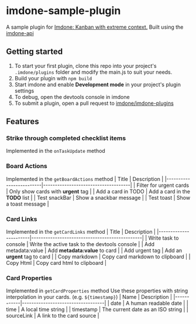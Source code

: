 # imdone-sample-plugin
A sample plugin for [Imdone: Kanban with extreme context.](https://imdone.io/)
Built using the [imdone-api](https://github.com/imdone/imdone-api)

## Getting started
1. To start your first plugin, clone this repo into your project's `.imdone/plugins` folder and modify the main.js to suit your needs.
2. Build your plugin with `npm build`
3. Start imdone and enable **Development mode** in your project's plugin settings
4. To debug, open the devtools console in imdone
5. To submit a plugin, open a pull request to [imdone/imdone-plugins](https://github.com/imdone/imdone-plugins)

## Features
### Strike through completed checklist items
Implemented in the `onTaskUpdate` method

### Board Actions
Implemented in the `getBoardActions` method
| Title                   | Description                         |
|-------------------------|-------------------------------------|
| Filter for urgent cards | Only show cards with **urgent** tag |
| Add a card in TODO      | Add a card in the **TODO** list     |
| Test snackBar           | Show a snackbar message             |
| Test toast              | Show a toast message                |

### Card Links
Implemented in the `getCardLinks` method
| Title                 | Description                                   |
|-----------------------|-----------------------------------------------|
| Write task to console | Write the active task to the devtools console |
| Add metadata:value    | Add **metadata:value** to card                |
| Add urgent tag        | Add an **urgent** tag to card                 |
| Copy markdown         | Copy card markdown to clipboard               |
| Copy Html             | Copy card html to clipboard                   |

### Card Properties
Implemented in `getCardProperties` method
Use these properties with string interpolation in your cards. (e.g. `${timestamp}`)
| Name       | Description                       |
|------------|-----------------------------------|
| date       | A human readable date             |
| time       | A local time string               |
| timestamp  | The current date as an ISO string |
| sourceLink | A link to the card source         |
